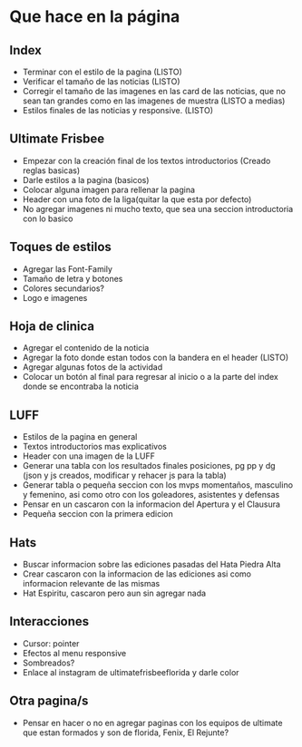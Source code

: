 # Que hace en la página

## Index
- Terminar con el estilo de la pagina (LISTO)
- Verificar el tamaño de las noticias (LISTO)
- Corregir el tamaño de las imagenes en las card de las noticias, que no sean tan grandes como en las 
imagenes de muestra (LISTO a medias)
- Estilos finales de las noticias y responsive. (LISTO)

## Ultimate Frisbee
- Empezar con la creación final de los textos introductorios (Creado reglas basicas)
- Darle estilos a la pagina (basicos)
- Colocar alguna imagen para rellenar la pagina
- Header con una foto de la liga(quitar la que esta por defecto)
- No agregar imagenes ni mucho texto, que sea una seccion introductoria con lo basico

## Toques de estilos
- Agregar las Font-Family
- Tamaño de letra y botones
- Colores secundarios?
- Logo e imagenes

## Hoja de clinica
- Agregar el contenido de la noticia
- Agregar la foto donde estan todos con la bandera en el header (LISTO)
- Agregar algunas fotos de la actividad
- Colocar un botón al final para regresar al inicio o a la parte del index donde se encontraba la noticia

## LUFF
- Estilos de la pagina en general
- Textos introductorios mas explicativos
- Header con una imagen de la LUFF
- Generar una tabla con los resultados finales posiciones, pg pp y dg (json y js creados, modificar y rehacer js para la tabla)
- Generar tabla o pequeña seccion con los mvps momentaños, masculino y femenino, asi como otro con los goleadores, asistentes y defensas
- Pensar en un cascaron con la informacion del Apertura y el Clausura
- Pequeña seccion con la primera edicion

## Hats
- Buscar informacion sobre las ediciones pasadas del Hata Piedra Alta
- Crear cascaron con la informacion de las ediciones asi como informacion relevante de las mismas
- Hat Espiritu, cascaron pero aun sin agregar nada

## Interacciones
- Cursor: pointer
- Efectos al menu responsive
- Sombreados?
- Enlace al instagram de ultimatefrisbeeflorida y darle color

## Otra pagina/s
- Pensar en hacer o no en agregar paginas con los equipos de ultimate que estan formados y son de florida, Fenix, El Rejunte?